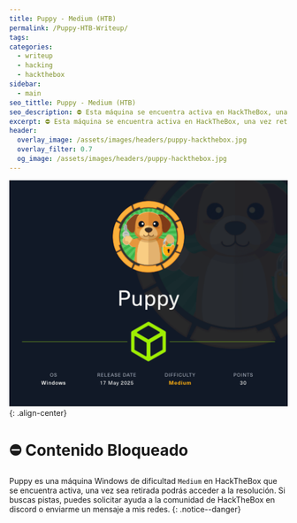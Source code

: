 ```yaml
---
title: Puppy - Medium (HTB)
permalink: /Puppy-HTB-Writeup/
tags: 
categories:
  - writeup
  - hacking
  - hackthebox
sidebar:
  - main
seo_tittle: Puppy - Medium (HTB)
seo_description: ⛔ Esta máquina se encuentra activa en HackTheBox, una vez retirada, este post será desbloqueado y podrás ver la resolución.
excerpt: ⛔ Esta máquina se encuentra activa en HackTheBox, una vez retirada, este post será desbloqueado y podrás ver la resolución.
header:
  overlay_image: /assets/images/headers/puppy-hackthebox.jpg
  overlay_filter: 0.7
  og_image: /assets/images/headers/puppy-hackthebox.jpg
---
```



![image-center](/assets/images/posts/puppy-hackthebox.png)
{: .align-center}
<br>
# ⛔ Contenido Bloqueado

Puppy es una máquina Windows de dificultad `Medium` en HackTheBox que se encuentra activa, una vez sea retirada podrás acceder a la resolución. Si buscas pistas, puedes solicitar ayuda a la comunidad de HackTheBox en discord o enviarme un mensaje a mis redes.
{: .notice--danger}
<br>

